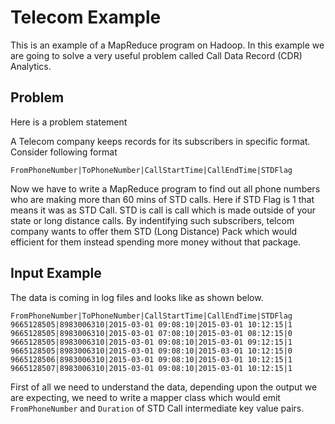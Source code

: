 # Telecom Example

This is an example of a MapReduce program on Hadoop.
In this example we are going to solve a very useful 
problem called Call Data Record (CDR) Analytics.

## Problem

Here is a problem statement

A Telecom company keeps records for its subscribers in 
specific format. Consider following format

````
FromPhoneNumber|ToPhoneNumber|CallStartTime|CallEndTime|STDFlag
````

Now we have to write a MapReduce program to find out all phone 
numbers who are making more than 60 mins of STD calls. Here 
if STD Flag is 1 that means it was as STD Call. STD is call 
is call which is made outside of your state or long distance 
calls. By indentifying such subscribers, telcom company wants 
to offer them STD (Long Distance) Pack which would efficient 
for them instead spending more money without that package.

## Input Example

The data is coming in log files and looks like as shown below.

````
FromPhoneNumber|ToPhoneNumber|CallStartTime|CallEndTime|STDFlag
9665128505|8983006310|2015-03-01 09:08:10|2015-03-01 10:12:15|1
9665128505|8983006310|2015-03-01 07:08:10|2015-03-01 08:12:15|0
9665128505|8983006310|2015-03-01 09:08:10|2015-03-01 09:12:15|1
9665128505|8983006310|2015-03-01 09:08:10|2015-03-01 10:12:15|0
9665128506|8983006310|2015-03-01 09:08:10|2015-03-01 10:12:15|1
9665128507|8983006310|2015-03-01 09:08:10|2015-03-01 10:12:15|1
````

First of all we need to understand the data, depending upon the 
output we are expecting, we need to write a mapper class which 
would emit `FromPhoneNumber` and `Duration` of STD Call intermediate 
key value pairs.
